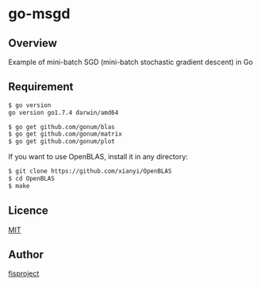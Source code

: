 go-msgd
====

## Overview
Example of mini-batch SGD (mini-batch stochastic gradient descent) in Go

## Requirement
```sh
$ go version
go version go1.7.4 darwin/amd64

$ go get github.com/gonum/blas
$ go get github.com/gonum/matrix
$ go get github.com/gonum/plot
```

If you want to use OpenBLAS, install it in any directory:

```sh
$ git clone https://github.com/xianyi/OpenBLAS
$ cd OpenBLAS
$ make
```

## Licence
[MIT](http://opensource.org/licenses/MIT)

## Author
[fisproject](https://github.com/fisproject)
